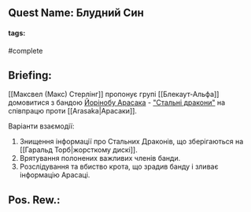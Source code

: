 ## Quest Name: Блудний Син
#### tags:
#complete
## Briefing:
[[Максвел (Макс) Стерлінг]] пропонує групі [[Блекаут-Альфа]] домовитися з бандою [Йорінобу Арасака](https://cyberpunk.fandom.com/wiki/Yorinobu_Arasaka) - ["Стальні дракони"](https://cyberpunk.fandom.com/wiki/Steel_Dragons) на співпрацю проти [[Arasaka|Арасаки]].

Варіанти взаємодії:
1. Знищення інформації про Стальних Драконів, що зберігаються на [[Гаральд Торб|жорсткому дискі]].
2. Врятування полонених важливих членів банди.
3. Розслідування та вбиство крота, що зрадив банду і зливає інформацію Арасаці.
## Pos. Rew.:
